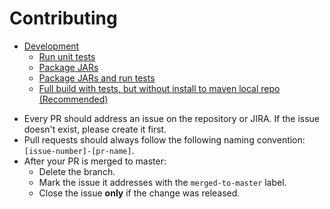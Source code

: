 # Contributing

<!-- START doctoc generated TOC please keep comment here to allow auto update -->
<!-- DON'T EDIT THIS SECTION, INSTEAD RE-RUN doctoc TO UPDATE -->


- [Development](#development)
    - [Run unit tests](#run-unit-tests)
    - [Package JARs](#package-jars)
    - [Package JARs and run tests](#package-jars-and-run-tests)
    - [Full build with tests, but without install to maven local repo (Recommended)](#full-build-with-tests-but-without-install-to-maven-local-repo-recommended)

<!-- END doctoc generated TOC please keep comment here to allow auto update -->


- Every PR should address an issue on the repository or JIRA. If the issue doesn't exist, please create it first.
- Pull requests should always follow the following naming convention: 
`[issue-number]-[pr-name]`. 
- After your PR is merged to master:
    - Delete the branch.
    - Mark the issue it addresses with the `merged-to-master` label.
    - Close the issue **only** if the change was released.
